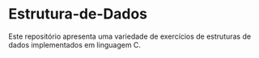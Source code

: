 # Estrutura-de-Dados
Este repositório apresenta uma variedade de exercícios de estruturas de dados implementados em linguagem C.